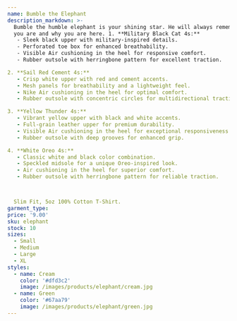 ```yaml
---
name: Bumble the Elephant
description_markdown: >-
  Bumble the humble elephant is your shining star. He will always remember who
  you are and why you are here. 1. **Military Black Cat 4s:**
   - Sleek black upper with military-inspired details.
   - Perforated toe box for enhanced breathability.
   - Visible Air cushioning in the heel for responsive comfort.
   - Rubber outsole with herringbone pattern for excellent traction.

2. **Sail Red Cement 4s:**
   - Crisp white upper with red and cement accents.
   - Mesh panels for breathability and a lightweight feel.
   - Nike Air cushioning in the heel for optimal comfort.
   - Rubber outsole with concentric circles for multidirectional traction.

3. **Yellow Thunder 4s:**
   - Vibrant yellow upper with black and white accents.
   - Full-grain leather upper for premium durability.
   - Visible Air cushioning in the heel for exceptional responsiveness.
   - Rubber outsole with deep grooves for enhanced grip.

4. **White Oreo 4s:**
   - Classic white and black color combination.
   - Speckled midsole for a unique Oreo-inspired look.
   - Air cushioning in the heel for superior comfort.
   - Rubber outsole with herringbone pattern for reliable traction.



  Slim Fit, 5oz 100% Cotton T-Shirt.
garment_type:
price: '9.00'
sku: elephant
stock: 10
sizes:
  - Small
  - Medium
  - Large
  - XL
styles:
  - name: Cream
    color: '#dfd3c2'
    image: /images/products/elephant/cream.jpg
  - name: Green
    color: '#67aa79'
    image: /images/products/elephant/green.jpg
---
```

